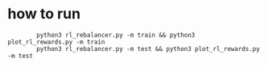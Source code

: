 # how to run

            python3 rl_rebalancer.py -m train && python3 plot_rl_rewards.py -m train
            python3 rl_rebalancer.py -m test && python3 plot_rl_rewards.py -m test
